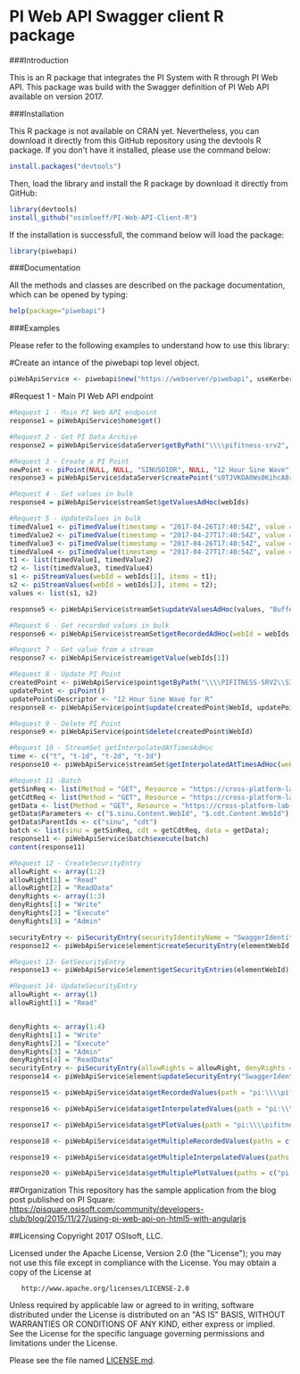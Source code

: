PI Web API Swagger client R package
=========

###Introduction

This is an R package that integrates the PI System with R through PI Web API. This package was build with the Swagger definition of PI Web API available on version 2017. 

###Installation

This R package is not available on CRAN yet. Nevertheless, you can download it directly from this GitHub repository using the devtools R package. If you don't have it installed, please use the command below:

```r
install.packages("devtools")
```

Then, load the library and install the R package by download it directly from GitHub: 

```r
library(devtools)
install_github("osimloeff/PI-Web-API-Client-R")
```

If the installation is successfull, the command below will load the package:

```r
library(piwebapi)
```

###Documentation

All the methods and classes are described on the package documentation, which can be opened by typing:

```r
help(package="piwebapi") 
```

###Examples

Please refer to the following examples to understand how to use this library: 

#Create an intance of the piwebapi top level object.

```r
piWebApiService <- piwebapi$new("https://webserver/piwebapi", useKerberos, username, password, validateSSL, debug)
```
#Request 1 - Main PI Web API endpoint

```r
#Request 1 - Main PI Web API endpoint
response1 = piWebApiService$home$get()
```



```r
#Request 2 - Get PI Data Archive
response2 = piWebApiService$dataServer$getByPath("\\\\pifitness-srv2", "name")
```


```r
#Request 3 - Create a PI Point
newPoint <- piPoint(NULL, NULL, "SINUSOIDR", NULL, "12 Hour Sine Wave", "classic", "Float32", NULL, NULL, NULL, NULL, NULL)
response3 = piWebApiService$dataServer$createPoint("s0TJVKOA0Ws0KihcA8rM1GogUElGSVRORVNTLVNSVjI", newPoint)
```

```r
#Request 4 - Get values in bulk
response4 = piWebApiService$streamSet$getValuesAdHoc(webIds)
```



```r
#Request 5 - UpdateValues in bulk
timedValue1 <- piTimedValue(timestamp = "2017-04-26T17:40:54Z", value = 30)
timedValue2 <- piTimedValue(timestamp = "2017-04-27T17:40:54Z", value = 31)
timedValue3 <- piTimedValue(timestamp = "2017-04-26T17:40:54Z", value = 32)
timedValue4 <- piTimedValue(timestamp = "2017-04-27T17:40:54Z", value = 33)
t1 <- list(timedValue1, timedValue2)
t2 <- list(timedValue3, timedValue4)
s1 <- piStreamValues(webId = webIds[1], items = t1);
s2 <- piStreamValues(webId = webIds[2], items = t2);
values <- list(s1, s2)

response5 <- piWebApiService$streamSet$updateValuesAdHoc(values, "BufferIfPossible", "Replace");
```


```r
#Request 6 - Get recorded values in bulk
response6 <- piWebApiService$streamSet$getRecordedAdHoc(webId = webIds, startTime = "t-6h", endTime = "t")
```

```r
#Request 7 - Get value from a stream
response7 <- piWebApiService$stream$getValue(webIds[1])
```

```r
#Request 8 - Update PI Point
createdPoint <- piWebApiService$point$getByPath("\\\\PIFITNESS-SRV2\\SINUSOIDR")
updatePoint <- piPoint()
updatePoint$Descriptor <- "12 Hour Sine Wave for R"
response8 <- piWebApiService$point$update(createdPoint$WebId, updatePoint)
```




```r
#Request 9 - Delete PI Point
response9 <- piWebApiService$point$delete(createdPoint$WebId)
```





```r
#Request 10 - StreamSet getInterpolatedAtTimesAdHoc
time <- c("t", "t-1d", "t-2d", "t-3d")
response10 <- piWebApiService$streamSet$getInterpolatedAtTimesAdHoc(webId = webIds, time = time)
```



```r
#Request 11 -Batch
getSinReq <- list(Method = "GET", Resource = "https://cross-platform-lab-uc2017.osisoft.com/piwebapi/points?path=\\\\pifitness-srv2\\sinusoid")
getCdtReq <- list(Method = "GET", Resource = "https://cross-platform-lab-uc2017.osisoft.com/piwebapi/points?path=\\\\pifitness-srv2\\cdt158")
getData <- list(Method = "GET", Resource = "https://cross-platform-lab-uc2017.osisoft.com/piwebapi/streamsets/value?webid={0}&webid={1}")
getData$Parameters <- c("$.sinu.Content.WebId", "$.cdt.Content.WebId")
getData$ParentIds <- c("sinu", "cdt")
batch <- list(sinu = getSinReq, cdt = getCdtReq, data = getData);
response11 <- piWebApiService$batch$execute(batch)
content(response11)
```



```r
#Request 12 - CreateSecurityEntry
allowRight <- array(1:2)
allowRight[1] = "Read"
allowRight[2] = "ReadData"
denyRights <- array(1:3)
denyRights[1] = "Write"
denyRights[2] = "Execute"
denyRights[3] = "Admin"

securityEntry <- piSecurityEntry(securityIdentityName = "SwaggerIdentity", allowRights = as.list(allowRight), denyRights = as.list(denyRights))
response12 <- piWebApiService$element$createSecurityEntry(elementWebId, securityEntry, TRUE);
```


```r
#Request 13- GetSecurityEntry
response13 <- piWebApiService$element$getSecurityEntries(elementWebId)
```




```r
#Request 14- UpdateSecurityEntry
allowRight <- array(1)
allowRight[1] = "Read"


denyRights <- array(1:4)
denyRights[1] = "Write"
denyRights[2] = "Execute"
denyRights[3] = "Admin"
denyRights[4] = "ReadData"
securityEntry <- piSecurityEntry(allowRights = allowRight, denyRights = denyRights)
response14 <- piWebApiService$element$updateSecurityEntry("SwaggerIdentity", elementWebId, securityEntry, TRUE)
```



```r
response15 <- piWebApiService$data$getRecordedValues(path = "pi:\\\\pifitness-srv2\\sinusoid", startTime = "y-2d", endTime = "t")
```


```r
response16 <- piWebApiService$data$getInterpolatedValues(path = "pi:\\\\pifitness-srv2\\sinusoid", startTime = "y-2d", endTime = "t", interval = "1h")
```

```r
response17 <- piWebApiService$data$getPlotValues(path = "pi:\\\\pifitness-srv2\\sinusoid", startTime = "y-2d", endTime = "t", intervals = 30)
```

```r
response18 <- piWebApiService$data$getMultipleRecordedValues(paths = c("pi:\\\\pifitness-srv2\\sinusoid", "pi:\\\\pifitness-srv2\\sinusoidu"), startTime = "y-2d", endTime = "t")
```

```r
response19 <- piWebApiService$data$getMultipleInterpolatedValues(paths = c("pi:\\\\pifitness-srv2\\sinusoid", "pi:\\\\pifitness-srv2\\sinusoidu"), startTime = "y-2d", endTime = "t", interval = "1h")
```

```r
response20 <- piWebApiService$data$getMultiplePlotValues(paths = c("pi:\\\\pifitness-srv2\\sinusoid", "pi:\\\\pifitness-srv2\\sinusoidu"), startTime = "y-2d", endTime = "t", intervals = 30)
```





##Organization
This repository has the sample application from the blog post published on PI Square:
https://pisquare.osisoft.com/community/developers-club/blog/2015/11/27/using-pi-web-api-on-html5-with-angularjs


##Licensing
Copyright 2017 OSIsoft, LLC.

   Licensed under the Apache License, Version 2.0 (the "License");
   you may not use this file except in compliance with the License.
   You may obtain a copy of the License at

       http://www.apache.org/licenses/LICENSE-2.0

   Unless required by applicable law or agreed to in writing, software
   distributed under the License is distributed on an "AS IS" BASIS,
   WITHOUT WARRANTIES OR CONDITIONS OF ANY KIND, either express or implied.
   See the License for the specific language governing permissions and
   limitations under the License.
   
Please see the file named [LICENSE.md](LICENSE.md).
